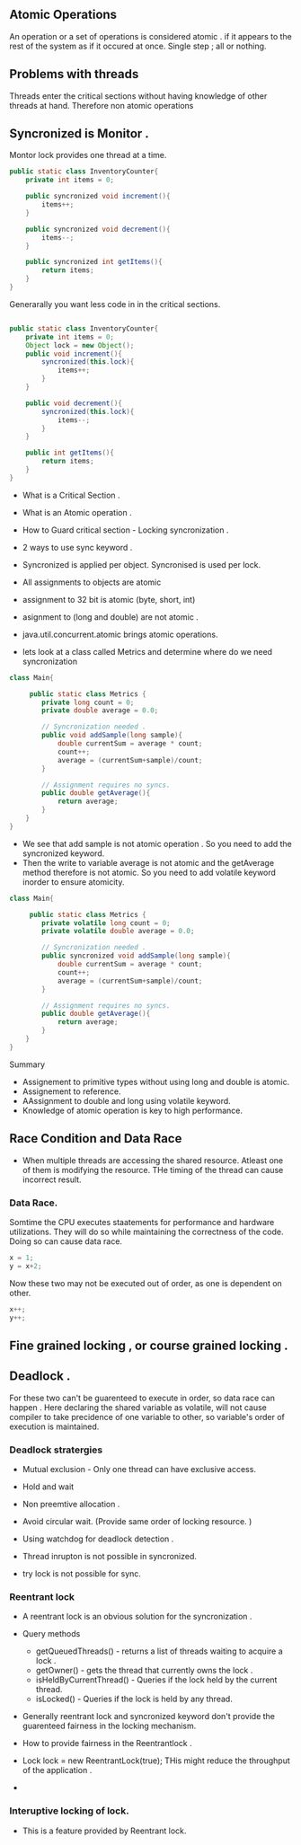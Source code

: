 ## Atomic Operations
An operation or a set of operations is considered atomic . if it appears to the rest of the system as if it occured at once. Single step ; all or nothing. 

## Problems with threads

Threads enter the critical sections without having knowledge of other threads at hand. Therefore non atomic operations 

## Syncronized is Monitor . 

Montor lock provides one thread at a time. 

```java
public static class InventoryCounter{
    private int items = 0;

    public syncronized void increment(){
        items++;
    }

    public syncronized void decrement(){
        items--;
    }  

    public syncronized int getItems(){
        return items;
    }
}

```
Generarally you want less code in in the critical sections. 


```java

public static class InventoryCounter{
    private int items = 0;
    Object lock = new Object();
    public void increment(){
        syncronized(this.lock){
            items++;
        }
    }

    public void decrement(){
        syncronized(this.lock){
            items--;
        }
    }  

    public int getItems(){
        return items;
    }
}

```
- What is a Critical Section .
- What is an Atomic operation .
- How to Guard critical section - Locking syncronization .
- 2 ways to use sync keyword .
- Syncronized is applied per object. Syncronised is used per lock.
- All assignments to objects are atomic
- assignment to 32 bit is atomic (byte, short, int)
- asignment to (long and double) are not atomic .
- java.util.concurrent.atomic brings atomic operations.


- lets look at a class called Metrics and determine where do we need syncronization

```java
class Main{

     public static class Metrics {
        private long count = 0;
        private double average = 0.0;

        // Syncronization needed . 
        public void addSample(long sample){
            double currentSum = average * count;
            count++;
            average = (currentSum+sample)/count;
        }

        // Assignment requires no syncs. 
        public double getAverage(){
            return average;
        }
    }
}
```
- We see that add sample is not atomic operation . So you need to add the syncronized keyword.
- Then the write to variable average is not atomic and the getAverage method therefore is not atomic. So you need to add volatile keyword inorder to ensure atomicity.

```java
class Main{

     public static class Metrics {
        private volatile long count = 0;
        private volatile double average = 0.0;

        // Syncronization needed . 
        public syncronized void addSample(long sample){
            double currentSum = average * count;
            count++;
            average = (currentSum+sample)/count;
        }

        // Assignment requires no syncs. 
        public double getAverage(){
            return average;
        }
    }
}
```
Summary 
- Assignement to primitive types without using long and double is atomic.
- Assignement to reference.
- AAssignment to double and long using volatile keyword.
- Knowledge of atomic operation is key to high performance.

## Race Condition and Data Race 

- When multiple threads are accessing the shared resource. Atleast one of them is modifying the resource. THe timing of the thread can cause incorrect result. 

### Data Race. 
Somtime the CPU executes staatements for performance and hardware utilizations. 
They will do so while maintaining the correctness of the code. 
Doing so can cause data race. 
```java
x = 1;
y = x+2;
```
Now these two may not be executed out of order, as one is dependent on other. 
```java
x++;
y++;
```
## Fine grained locking , or course grained locking . 


## Deadlock . 

For these two can't be guarenteed to execute in order, so data race can happen . Here declaring the shared variable as volatile, will not cause compiler to take precidence of one variable to other, so variable's order of execution is maintained. 
### Deadlock stratergies 
- Mutual exclusion - Only one thread  can have exclusive access.
- Hold and wait
- Non preemtive allocation .
- Avoid circular wait. (Provide same order of locking resource. )

- Using watchdog for deadlock detection .
- Thread inrupton is not possible in syncronized.
- try lock is not possible for sync.

### Reentrant lock
- A reentrant lock is an obvious solution for the syncronization .
- Query methods
    - getQueuedThreads() - returns a list of threads waiting to acquire a lock .
    - getOwner() - gets the thread that currently owns the lock .
    - isHeldByCurrentThread() - Queries if the lock held by the current thread.
    - isLocked() - Queries if the lock is held by any thread.
 
- Generally reentrant lock and syncronized keyword don't provide the guarenteed fairness in the locking mechanism.
- How to provide fairness in the Reentrantlock .
- Lock lock = new ReentrantLock(true); THis might reduce the throughput of the application .
- 
### Interuptive locking of lock. 
- This is a feature provided by Reentrant lock. 






